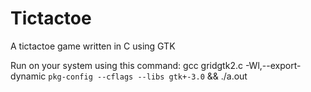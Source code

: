 # Tictactoe
A tictactoe game written in C using GTK

Run on your system using this command:
gcc gridgtk2.c -Wl,--export-dynamic  `pkg-config --cflags --libs gtk+-3.0` && ./a.out
